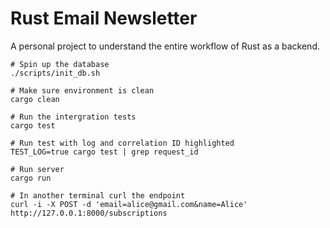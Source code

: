 # Rust Email Newsletter

A personal project to understand the entire workflow of Rust as a backend.

```shell
# Spin up the database
./scripts/init_db.sh

# Make sure environment is clean
cargo clean

# Run the intergration tests
cargo test

# Run test with log and correlation ID highlighted
TEST_LOG=true cargo test | grep request_id

# Run server
cargo run

# In another terminal curl the endpoint
curl -i -X POST -d 'email=alice@gmail.com&name=Alice' http://127.0.0.1:8000/subscriptions
```

